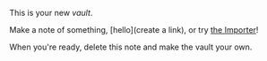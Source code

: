 This is your new *vault*.

Make a note of something, [hello](create a link), or try [the Importer](https://help.obsidian.md/Plugins/Importer)!

When you're ready, delete this note and make the vault your own.